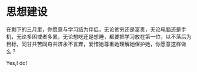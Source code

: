 # 思想建设

在剩下的三月里，你愿意与学习结为伴侣，无论贫穷还是富贵，无论电脑还是手机，无论多困或者多累，无论想吃还是想睡，都要把学习放在第一位，以不落后为目标，同甘共苦同舟共济永不言弃，爱惜她尊重她理解她保护她，你愿意这样做么？

Yes,I do!